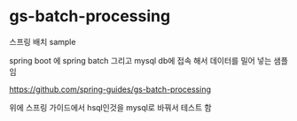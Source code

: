 # gs-batch-processing
스프링 배치 sample

spring boot 에 spring batch 그리고 mysql db에 접속 해서 데이터를 밀어 넣는 샘플임

https://github.com/spring-guides/gs-batch-processing

위에 스프링 가이드에서 hsql인것을 mysql로 바꿔서 테스트 함
